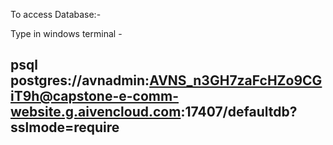 To access Database:-

  Type in windows terminal - <h2>psql postgres://avnadmin:AVNS_n3GH7zaFcHZo9CGiT9h@capstone-e-comm-website.g.aivencloud.com:17407/defaultdb?sslmode=require</h2>
